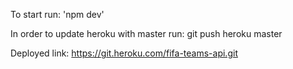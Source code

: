 To start run:
'npm dev'

In order to update heroku with master run:
git push heroku master

Deployed link:
https://git.heroku.com/fifa-teams-api.git

